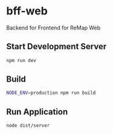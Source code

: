 # bff-web

Backend for Frontend for ReMap Web

## Start Development Server

```bash
npm run dev

```
## Build

```bash
NODE_ENV=production npm run build
```

## Run Application

```bash
node dist/server
```

